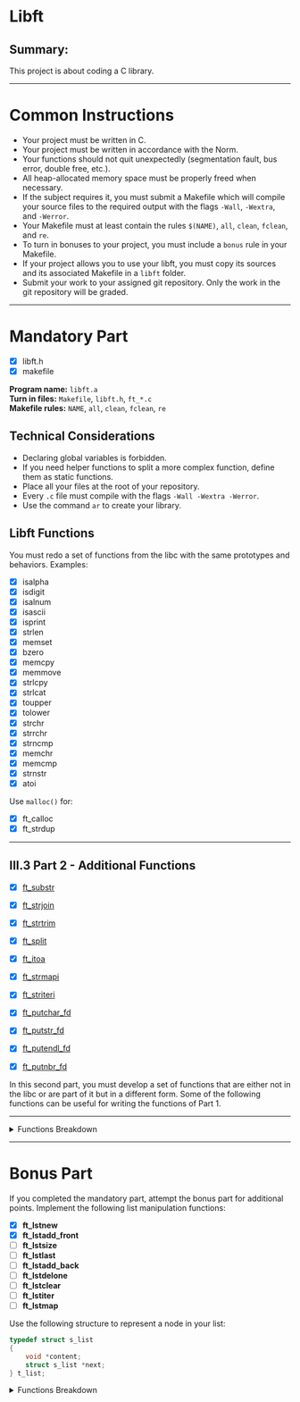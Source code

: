 # Libft

## Summary:
This project is about coding a C library.

---

# Common Instructions

- Your project must be written in C.
- Your project must be written in accordance with the Norm.
- Your functions should not quit unexpectedly (segmentation fault, bus error, double free, etc.).
- All heap-allocated memory space must be properly freed when necessary.
- If the subject requires it, you must submit a Makefile which will compile your source files to the required output with the flags `-Wall`, `-Wextra`, and `-Werror`.
- Your Makefile must at least contain the rules `$(NAME)`, `all`, `clean`, `fclean`, and `re`.
- To turn in bonuses to your project, you must include a `bonus` rule in your Makefile.
- If your project allows you to use your libft, you must copy its sources and its associated Makefile in a `libft` folder.
- Submit your work to your assigned git repository. Only the work in the git repository will be graded.

---

# Mandatory Part

- [x] libft.h
- [x] makefile 

**Program name:** `libft.a`  
**Turn in files:** `Makefile`, `libft.h`, `ft_*.c`  
**Makefile rules:** `NAME`, `all`, `clean`, `fclean`, `re`  

## Technical Considerations
- Declaring global variables is forbidden.
- If you need helper functions to split a more complex function, define them as static functions.
- Place all your files at the root of your repository.
- Every `.c` file must compile with the flags `-Wall -Wextra -Werror`.
- Use the command `ar` to create your library.

## Libft Functions
You must redo a set of functions from the libc with the same prototypes and behaviors. Examples:

- [x] isalpha
- [x] isdigit
- [x] isalnum
- [x] isascii
- [x] isprint
- [x] strlen
- [x] memset
- [x] bzero
- [x] memcpy
- [x] memmove
- [x] strlcpy
- [x] strlcat
- [x] toupper
- [x] tolower
- [x] strchr
- [x] strrchr
- [x] strncmp
- [x] memchr
- [x] memcmp
- [x] strnstr
- [x] atoi

Use `malloc()` for:
- [x] ft_calloc
- [x] ft_strdup

---

## III.3 Part 2 - Additional Functions

- [x] [ft_substr](https://github.com/ReivenIV/42_student.pp/tree/main/1_libft#ft_substr)
- [x] [ft_strjoin](https://github.com/ReivenIV/42_student.pp/tree/main/1_libft#ft_strjoin)
- [x] [ft_strtrim](https://github.com/ReivenIV/42_student.pp/tree/main/1_libft#ft_strtrim)
- [x] [ft_split](https://github.com/ReivenIV/42_student.pp/tree/main/1_libft#ft_split)
- [x] [ft_itoa](https://github.com/ReivenIV/42_student.pp/tree/main/1_libft#ft_itoa)
- [x] [ft_strmapi](https://github.com/ReivenIV/42_student.pp/tree/main/1_libft#ft_strmapi)
- [x] [ft_striteri](https://github.com/ReivenIV/42_student.pp/tree/main/1_libft#ft_striteri)
- [x] [ft_putchar_fd](https://github.com/ReivenIV/42_student.pp/tree/main/1_libft#ft_putchar_fd)
- [x] [ft_putstr_fd](https://github.com/ReivenIV/42_student.pp/tree/main/1_libft#ft_putstr_fd)
- [x] [ft_putendl_fd](https://github.com/ReivenIV/42_student.pp/tree/main/1_libft#ft_putendl_fd)
- [x] [ft_putnbr_fd](https://github.com/ReivenIV/42_student.pp/tree/main/1_libft#ft_putnbr_fd)


In this second part, you must develop a set of functions that are either not in the libc or are part of it but in a different form. Some of the following functions can be useful for writing the functions of Part 1.

---

<details>
<!--! pliable content -->

<summary>Functions Breakdown</summary>

# ft_substr

- **Prototype**: `char *ft_substr(char const *s, unsigned int start, size_t len);`
- **Turn in files**: -
- **Parameters**:
  - `s`: The string from which to create the substring.
  - `start`: The start index of the substring in the string `s`.
  - `len`: The maximum length of the substring.
- **Return value**: The substring, or `NULL` if the allocation fails.
- **External functions**: `malloc`
- **Description**: Allocates (with `malloc(3)`) and returns a substring from the string `s`. The substring begins at index `start` and is of maximum size `len`.

The function `ft_substr` is a classic C programming exercise that teaches how to dynamically create a substring from a given string. Here’s how it works and what you can expect from it with some examples.

---

# ft_strjoin

- **Prototype**: `char *ft_strjoin(char const *s1, char const *s2);`
- **Turn in files**: -
- **Parameters**:
  - `s1`: The prefix string.
  - `s2`: The suffix string.
- **Return value**: The new string, or `NULL` if the allocation fails.
- **External functions**: `malloc`
- **Description**: Allocates (with `malloc(3)`) and returns a new string, which is the result of the concatenation of `s1` and `s2`.

Here’s the markdown version of the additional functions described in the PDFs:

---

# ft_strtrim

- **Prototype**: `char *ft_strtrim(char const *s1, char const *set);`
- **Parameters**:
  - `s1`: The string to be trimmed.
  - `set`: The reference set of characters to trim.
- **Return value**: The trimmed string, or `NULL` if the allocation fails.
- **External functions**: `malloc`
- **Description**: Allocates (with `malloc(3)`) and returns a copy of `s1` with the characters specified in `set` removed from the beginning and the end of the string.

# ft_split

- **Prototype**: `char **ft_split(char const *s, char c);`
- **Parameters**:
  - `s`: The string to be split.
  - `c`: The delimiter character.
- **Return value**: The array of new strings resulting from the split, or `NULL` if the allocation fails.
- **External functions**: `malloc`, `free`
- **Description**: Allocates (with `malloc(3)`) and returns an array of strings obtained by splitting `s` using the character `c` as a delimiter. The array ends with a `NULL` pointer.

# ft_itoa

- **Prototype**: `char *ft_itoa(int n);`
- **Parameters**:
  - `n`: The integer to convert.
- **Return value**: The string representing the integer, or `NULL` if the allocation fails.
- **External functions**: `malloc`
- **Description**: Allocates (with `malloc(3)`) and returns a string representing the integer received as an argument. Negative numbers are handled.

---

# ft_strmapi

- **Prototype**: `char *ft_strmapi(char const *s, char (*f)(unsigned int, char));`
- **Parameters**:
  - `s`: The string on which to iterate.
  - `f`: The function to apply to each character.
- **Return value**: The string created from the successive applications of `f`, or `NULL` if the allocation fails.
- **External functions**: `malloc`
- **Description**: Applies the function `f` to each character of the string `s`, passing its index as the first argument and the character itself as the second. A new string is created (using `malloc(3)`) to collect the results.

# ft_striteri

- **Prototype**: `void ft_striteri(char *s, void (*f)(unsigned int, char*));`
- **Parameters**:
  - `s`: The string on which to iterate.
  - `f`: The function to apply to each character.
- **Return value**: None
- **External functions**: None
- **Description**: Applies the function `f` on each character of the string passed as an argument, passing its index as the first argument. Each character is passed by address to `f` to be modified if necessary.

# ft_putchar_fd

- **Prototype**: `void ft_putchar_fd(char c, int fd);`
- **Parameters**:
  - `c`: The character to output.
  - `fd`: The file descriptor on which to write.
- **Return value**: None
- **External functions**: `write`
- **Description**: Outputs the character `c` to the given file descriptor.

---

# ft_putstr_fd

- **Prototype**: `void ft_putstr_fd(char *s, int fd);`
- **Parameters**:
  - `s`: The string to output.
  - `fd`: The file descriptor on which to write.
- **Return value**: None
- **External functions**: `write`
- **Description**: Outputs the string `s` to the given file descriptor.

# ft_putendl_fd

- **Prototype**: `void ft_putendl_fd(char *s, int fd);`
- **Parameters**:
  - `s`: The string to output.
  - `fd`: The file descriptor on which to write.
- **Return value**: None
- **External functions**: `write`
- **Description**: Outputs the string `s` to the given file descriptor, followed by a newline.

# ft_putnbr_fd

- **Prototype**: `void ft_putnbr_fd(int n, int fd);`
- **Parameters**:
  - `n`: The integer to output.i
  - `fd`: The file descriptor on which to write.
- **Return value**: None
- **External functions**: `write`
- **Description**: Outputs the integer `n` to the given file descriptor.

<!--! end pliable content -->
</details>

---

# Bonus Part

If you completed the mandatory part, attempt the bonus part for additional points.
Implement the following list manipulation functions:

- [x] **ft_lstnew**
- [x] **ft_lstadd_front**
- [ ] **ft_lstsize**
- [ ] **ft_lstlast**
- [ ] **ft_lstadd_back**
- [ ] **ft_lstdelone**
- [ ] **ft_lstclear**
- [ ] **ft_lstiter**
- [ ] **ft_lstmap**

Use the following structure to represent a node in your list:

```c
typedef struct s_list
{
    void *content;
    struct s_list *next;
} t_list;
```

<details>
<!--! pliable content -->

<summary>Functions Breakdown</summary>
#### `ft_lstnew`
```c
Prototype: t_list *ft_lstnew(void *content);
```
- **Parameters**:
  - `content`: The content to create the node with.
- **Return value**: The new node.
- **External functions**: `malloc`.
- **Description**: 
  Allocates (with `malloc(3)`) and returns a new node.  
  The member variable `content` is initialized with the value of the parameter `content`.  
  The variable `next` is initialized to `NULL`.

---

#### `ft_lstadd_front`
```c
Prototype: void ft_lstadd_front(t_list **lst, t_list *new);
```
- **Parameters**:
  - `lst`: The address of a pointer to the first link of a list.
  - `new`: The address of a pointer to the node to be added to the list.
- **Return value**: None.
- **External functions**: None.
- **Description**: 
  Adds the node `new` at the beginning of the list.

---

#### `ft_lstsize`
```c
Prototype: int ft_lstsize(t_list *lst);
```
- **Parameters**:
  - `lst`: The beginning of the list.
- **Return value**: The length of the list.
- **External functions**: None.
- **Description**: 
  Counts the number of nodes in a list.

---

#### `ft_lstlast`
```c
Prototype: t_list *ft_lstlast(t_list *lst);
```
- **Parameters**:
  - `lst`: The beginning of the list.
- **Return value**: Last node of the list.
- **External functions**: None.
- **Description**: 
  Returns the last node of the list.

---

#### `ft_lstadd_back`
```c
Prototype: void ft_lstadd_back(t_list **lst, t_list *new);
```
- **Parameters**:
  - `lst`: The address of a pointer to the first link of a list.
  - `new`: The address of a pointer to the node to be added to the list.
- **Return value**: None.
- **External functions**: None.
- **Description**: 
  Adds the node `new` at the end of the list.

---

#### `ft_lstdelone`
```c
Prototype: void ft_lstdelone(t_list *lst, void (*del)(void *));
```
- **Parameters**:
  - `lst`: The node to free.
  - `del`: The address of the function used to delete the content.
- **Return value**: None.
- **External functions**: `free`.
- **Description**: 
  Takes a node as a parameter and frees the memory of the node’s content using the function `del` provided as a parameter.  
  The memory of `next` must not be freed.

---

#### `ft_lstclear`
```c
Prototype: void ft_lstclear(t_list **lst, void (*del)(void *));
```
- **Parameters**:
  - `lst`: The address of a pointer to a node.
  - `del`: The address of the function used to delete the content of the node.
- **Return value**: None.
- **External functions**: `free`.
- **Description**: 
  Deletes and frees the given node and every successor of that node, using the function `del` and `free(3)`.  
  Finally, the pointer to the list must be set to `NULL`.

---

#### `ft_lstiter`
```c
Prototype: void ft_lstiter(t_list *lst, void (*f)(void *));
```
- **Parameters**:
  - `lst`: The address of a pointer to a node.
  - `f`: The address of the function used to iterate on the list.
- **Return value**: None.
- **External functions**: None.
- **Description**: 
  Iterates the list `lst` and applies the function `f` on the content of each node.

---

#### `ft_lstmap`
```c
Prototype: t_list *ft_lstmap(t_list *lst, void *(*f)(void *), void (*del)(void *));
```
- **Parameters**:
  - `lst`: The address of a pointer to a node.
  - `f`: The address of the function used to iterate on the list.
  - `del`: The address of the function used to delete the content of a node if needed.
- **Return value**: The new list. Returns `NULL` if the allocation fails.
- **External functions**: `malloc`, `free`.
- **Description**: 
  Iterates the list `lst` and applies the function `f` on the content of each node.  
  Creates a new list resulting from the successive applications of the function `f`.  
  The `del` function is used to delete the content of a node if needed.

<!--! end pliable content -->
</details>
